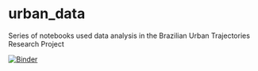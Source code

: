 # urban_data

Series of notebooks used data analysis in the Brazilian Urban Trajectories Research Project


[![Binder](https://mybinder.org/badge_logo.svg)](https://mybinder.org/v2/gh/augustogeog/urban_data/master?labpath=data_analysis.ipynb)